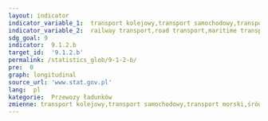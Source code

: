```yaml
---
layout: indicator
indicator_variable_1:  transport kolejowy,transport samochodowy,transport morski,śródlądowy transport wodny,transport lotniczy
indicator_variable_2:  railway transport,road transport,maritime transport fleet,transport by inland waterway fleet,air transport
sdg_goal: 9
indicator:  9.1.2.b
target_id:  '9.1.2.b'
permalink: /statistics_glob/9-1-2-b/
pre:  0
graph: longitudinal
source_url: 'www.stat.gov.pl'
lang:  pl
kategorie:  Przewozy ładunków
zmienne: transport kolejowy,transport samochodowy,transport morski,śródlądowy transport wodny,transport lotniczy
---
```

